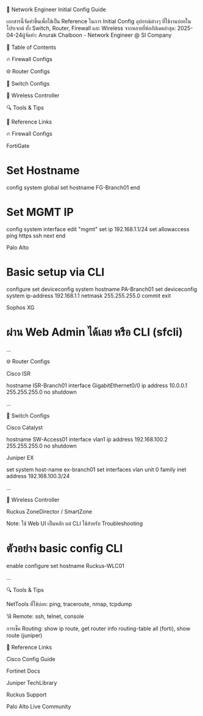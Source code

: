 📘 Network Engineer Initial Config Guide

เอกสารนี้จัดทำขึ้นเพื่อใช้เป็น Reference ในการ Initial Config อุปกรณ์ต่างๆ ที่ใช้งานบ่อยในโปรเจกต์ ทั้ง Switch, Router, Firewall และ Wireless จากหลายยี่ห้ออัปเดตล่าสุด: 2025-04-24ผู้จัดทำ: Anurak Chaiboon - Network Engineer @ SI Company

🔧 Table of Contents

🔥 Firewall Configs

🌐 Router Configs

🔀 Switch Configs

📡 Wireless Controller

🔍 Tools & Tips

📎 Reference Links

🔥 Firewall Configs

FortiGate

# Set Hostname
config system global
set hostname FG-Branch01
end

# Set MGMT IP
config system interface
edit "mgmt"
set ip 192.168.1.1/24
set allowaccess ping https ssh
next
end

Palo Alto

# Basic setup via CLI
configure
set deviceconfig system hostname PA-Branch01
set deviceconfig system ip-address 192.168.1.1 netmask 255.255.255.0
commit
exit

Sophos XG

# ผ่าน Web Admin ได้เลย หรือ CLI (sfcli)

...

🌐 Router Configs

Cisco ISR

hostname ISR-Branch01
interface GigabitEthernet0/0
ip address 10.0.0.1 255.255.255.0
no shutdown

...

🔀 Switch Configs

Cisco Catalyst

hostname SW-Access01
interface vlan1
ip address 192.168.100.2 255.255.255.0
no shutdown

Juniper EX

set system host-name ex-branch01
set interfaces vlan unit 0 family inet address 192.168.100.3/24

...

📡 Wireless Controller

Ruckus ZoneDirector / SmartZone

Note: ใช้ Web UI เป็นหลัก แต่ CLI ใช้สำหรับ Troubleshooting

# ตัวอย่าง basic config CLI
enable
configure
set hostname Ruckus-WLC01

...

🔍 Tools & Tips

NetTools ที่ใช้บ่อย: ping, traceroute, nmap, tcpdump

วิธี Remote: ssh, telnet, console

การเช็ค Routing: show ip route, get router info routing-table all (forti), show route (juniper)

📎 Reference Links

Cisco Config Guide

Fortinet Docs

Juniper TechLibrary

Ruckus Support

Palo Alto Live Community

